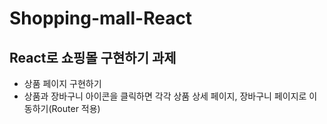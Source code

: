 # Shopping-mall-React

## React로 쇼핑몰 구현하기 과제

- 상품 페이지 구현하기
- 상품과 장바구니 아이콘을 클릭하면 각각 상품 상세 페이지, 장바구니 페이지로 이동하기(Router 적용)
